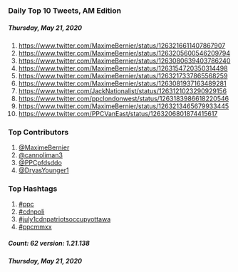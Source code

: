 ### Daily Top 10 Tweets, AM Edition
##### Thursday, May 21, 2020
 1) https://www.twitter.com/MaximeBernier/status/1263216611407867907
 2) https://www.twitter.com/MaximeBernier/status/1263205600546209794
 3) https://www.twitter.com/MaximeBernier/status/1263080639403786240
 4) https://www.twitter.com/MaximeBernier/status/1263154720350314498
 5) https://www.twitter.com/MaximeBernier/status/1263217337865568259
 6) https://www.twitter.com/MaximeBernier/status/1263081937163489281
 7) https://www.twitter.com/JackNationalist/status/1263121023290929156
 8) https://www.twitter.com/ppclondonwest/status/1263183986618220546
 9) https://www.twitter.com/MaximeBernier/status/1263213465679933445
10) https://www.twitter.com/PPCVanEast/status/1263206801874415617

### Top Contributors
  1) [@MaximeBernier](https://www.twitter.com/MaximeBernier)
  2) [@cannoliman3](https://www.twitter.com/cannoliman3)
  3) [@PPCpfdsddo](https://www.twitter.com/PPCpfdsddo)
  4) [@DryasYounger1](https://www.twitter.com/DryasYounger1)


### Top Hashtags

  1) [#ppc](https://www.twitter.com/hashtag/ppc)
  2) [#cdnpoli](https://www.twitter.com/hashtag/cdnpoli)
  3) [#july1cdnpatriotsoccupyottawa](https://www.twitter.com/hashtag/july1cdnpatriotsoccupyottawa)
  4) [#ppcmmxx](https://www.twitter.com/hashtag/ppcmmxx)

##### Count: 62	version: 1.21.138
##### Thursday, May 21, 2020


